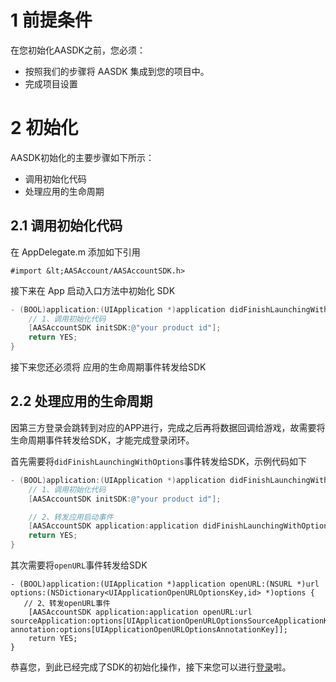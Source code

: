 # 1 前提条件

在您初始化AASDK之前，您必须：

- 按照我们的步骤将 AASDK 集成到您的项目中。
- 完成项目设置


# 2 初始化

AASDK初始化的主要步骤如下所示：

- 调用初始化代码
- 处理应用的生命周期


## 2.1 调用初始化代码

在 AppDelegate.m 添加如下引用

```
#import &lt;AASAccount/AASAccountSDK.h>
```

接下来在 App 启动入口方法中初始化 SDK

```objective-c
- (BOOL)application:(UIApplication *)application didFinishLaunchingWithOptions:(NSDictionary *)launchOptions {
    // 1、调用初始化代码
	[AASAccountSDK initSDK:@"your product id"];  
	return YES;
}
```

接下来您还必须将 应用的生命周期事件转发给SDK

## 2.2 处理应用的生命周期

因第三方登录会跳转到对应的APP进行，完成之后再将数据回调给游戏，故需要将生命周期事件转发给SDK，才能完成登录闭环。

首先需要将`didFinishLaunchingWithOptions`事件转发给SDK，示例代码如下


```objective-c
- (BOOL)application:(UIApplication *)application didFinishLaunchingWithOptions:(NSDictionary *)launchOptions {
	// 1、调用初始化代码
	[AASAccountSDK initSDK:@"your product id"]; 

	// 2、转发应用启动事件
	[AASAccountSDK application:application didFinishLaunchingWithOptions:launchOptions];  
	return YES;
}
```

其次需要将`openURL`事件转发给SDK

```
- (BOOL)application:(UIApplication *)application openURL:(NSURL *)url options:(NSDictionary<UIApplicationOpenURLOptionsKey,id> *)options {
   // 2、转发openURL事件
	[AASAccountSDK application:application openURL:url sourceApplication:options[UIApplicationOpenURLOptionsSourceApplicationKey] annotation:options[UIApplicationOpenURLOptionsAnnotationKey]];
	return YES;
}
```

恭喜您，到此已经完成了SDK的初始化操作，接下来您可以进行[登录](/aasdk/ios/ios_login.md)啦。

